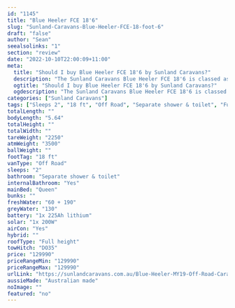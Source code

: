 ```yaml
---
id: "1145"
title: "Blue Heeler FCE 18'6"
slug: "Sunland-Caravans-Blue-Heeler-FCE-18-foot-6"
draft: "false"
author: "Sean"
seealsolinks: "1"
section: "review"
date: "2022-10-10T22:00:09+11:00"
meta:
  title: "Should I buy Blue Heeler FCE 18'6 by Sunland Caravans?"
  description: "The Sunland Caravans Blue Heeler FCE 18'6 is classed as Off Road, and sleeps 2 people. It is Australian made and comes in at 18 ft. It generally has Separate shower & toilet."
  ogtitle: "Should I buy Blue Heeler FCE 18'6 by Sunland Caravans?"
  ogdescription: "The Sunland Caravans Blue Heeler FCE 18'6 is classed as Off Road, and sleeps 2 people. It is Australian made and comes in at 18 ft. It generally has Separate shower & toilet."
categories: ["Sunland Caravans"]
tags: ["Sleeps 2", "18 ft", "Off Road", "Separate shower & toilet", "Full height", "Over 100k", "Australian made"]
totalLength: ""
bodyLength: "5.64"
totalHeight: ""
totalWidth: ""
tareWeight: "2250"
atmWeight: "3500"
ballWeight: ""
footTag: "18 ft"
vanType: "Off Road"
sleeps: "2"
bathroom: "Separate shower & toilet"
internalBathroom: "Yes"
mainBed: "Queen"
bunks: ""
freshWater: "60 + 190"
greyWater: "130"
battery: "1x 225Ah lithium"
solar: "1x 200W"
airCon: "Yes"
hybrid: ""
roofType: "Full height"
towHitch: "DO35"
price: "129990"
priceRangeMin: "129990"
priceRangeMax: "129990"
urlLink: "https://sunlandcaravans.com.au/Blue-Heeler-MY19-Off-Road-Caravan"
aussieMade: "Australian made"
noImage: ""
featured: "no"
---
```

